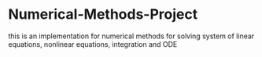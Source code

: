 # Numerical-Methods-Project
this is an implementation for numerical methods for solving system of linear equations, nonlinear equations, integration and ODE 
